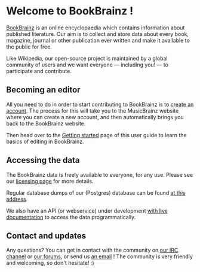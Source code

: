 # Welcome to BookBrainz !

[BookBrainz](http://bookbrainz.org/) is an online encyclopaedia which contains information about published literature. Our aim is to collect and store data about every book, magazine, journal or other publication ever written and make it available to the public for free.

Like Wikipedia, our open-source project is maintained by a global community of users and we want everyone — including you! — to participate and contribute.

## Becoming an editor
All you need to do in order to start contributing to BookBrainz is to [create an account](https://bookbrainz.org/register "create an account").
The process for this will take you to the MusicBrainz website where you can create a new account, and then automatically brings you back to the BookBrainz website.

Then head over to the [Getting started](./getting-started.md) page of this user guide to learn the basics of editing in BookBrainz.

## Accessing the data
The BookBrainz data is freely available to everyone, for any use. Please see our [licensing page](https://bookbrainz.org/licensing) for more details.

Regular database dumps of our (Postgres) database can be found [at this address](http://ftp.musicbrainz.org/pub/musicbrainz/bookbrainz/).

We also have an API (or webservice) under development [with live documentation](https://api.test.bookbrainz.org/1/docs/) to access the data programmatically.


## Contact and updates

Any questions? You can get in contact with the community on [our IRC channel](https://kiwiirc.com/nextclient/irc.libera.chat/?#bookbrainz) or [our forums](https://community.metabrainz.org/c/bookbrainz), or send us [an email](mailto:bookbrainz@metabrainz.org) !
The community is very friendly and welcoming, so don't hesitate! :)
